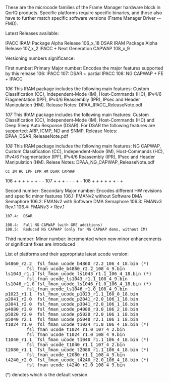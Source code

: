 These are the microcode families of the Frame Manager hardware block in QorIQ
products. Specific platforms require specific binaries, and those also have to
further match specific software versions (Frame Manager Driver -- FMD).

Latest Releases available:

IPACC IRAM Package Alpha Release 106_x_18 
DSAR IRAM Package Alpha Release 107_x_2
IPACC + Next Generation CAPWAP  108_x_9

Versioning numbers significance:

First number:
	Primary Major number: Encodes the major features supported by this release
	106: IPACC
	107: DSAR + partial IPACC
	108: NG CAPWAP + FE + IPACC

_106_
This IRAM package includes the following main features:
Custom Classification (CC), Independent-Mode (IM),
Host-Commands (HC), IPv4/6 Fragmentation (IPF),
IPv4/6 Reassembly (IPR), IPsec and Header Manipulation (HM).
Release Notes: DPAA_IPACC_ReleaseNote.pdf

_107_
This IRAM package includes the following main features: 
Custom Classification (CC), Independent-Mode (IM), 
Host-Commands (HC) and Deep Sleep Auto Response (DSAR). 
For DSAR the following features are supported: ARP, ICMP, ND and SNMP.
Release Notes: DPAA_DSAR_ReleaseNote.pdf

_108_
This IRAM package includes the following main features:
NG CAPWAP, Custom Classification (CC), Independent-Mode (IM), 
Host-Commands (HC), IPv4/6 Fragmentation (IPF),
IPv4/6 Reassembly (IPR), IPsec and Header Manipulation (HM).
Relese Notes: DPAA_NG_CAPWAP_ReleaseNote.pdf


    CC IM HC IPF IPR HM DSAR CAPWAP
106 +  +  +  +   +   +  -    -
107 +  +  +  -   -   -  +    -
108 +  +  +  +   +   +  -    +


Second number: 
	Secondary Major number: Encodes different HW revisions and specific minor features
	106.1:  FMANv2 without Software DMA Semaphore
	106.2:  FMANv2 with Software DMA Semaphore
	106.3:  FMANv3 Rev.1
	106.4:  FMANv3 > Rev.1

	107.4:  DSAR 

	108.4:  Full NG CAPWAP (with GRE additions)
	108.5:  Reduced NG CAPWAP (only for NG CAPWAP demo, without IM)

				
Third number: 
	Minor number: incremented when new minor enhancements or significant fixes are introduced


List of platforms and their appropriate latest ucode version:
<pre>
b4860_r2.2	fsl_fman_ucode_b4860_r2.2_106_4_18.bin (*)
		fsl_fman_ucode_b4860_r2.2_108_4_9.bin
ls1043_r1.1	fsl_fman_ucode_ls1043_r1.1_106_4_18.bin (*)
		fsl_fman_ucode_ls1043_r1.1_108_4_9.bin
ls1046_r1.0	fsl_fman_ucode_ls1046_r1.0_106_4_18.bin (*)
		fsl_fman_ucode_ls1046_r1.0_108_4_9.bin
p1023_r1.1	fsl_fman_ucode_p1023_r1.1_160_0_18.bin
p2041_r2.0	fsl_fman_ucode_p2041_r2.0_106_1_18.bin
p3041_r2.0	fsl_fman_ucode_p3041_r2.0_106_1_18.bin
p4080_r3.0	fsl_fman_ucode_p4080_r3.0_106_2_18.bin
p5020_r2.0	fsl_fman_ucode_p5020_r2.0_106_1_18.bin
p5040_r2.1	fsl_fman_ucode_p5040_r2.1_106_1_18.bin
t1024_r1.0	fsl_fman_ucode_t1024_r1.0_106_4_18.bin (*)
		fsl_fman_ucode_t1024_r1.0_107_4_2.bin
		fsl_fman_ucode_t1024_r1.0_108_4_9.bin
t1040_r1.1	fsl_fman_ucode_t1040_r1.1_106_4_18.bin (*)
		fsl_fman_ucode_t1040_r1.1_107_4_2.bin
t2080_r1.1	fsl_fman_ucode_t2080_r1.1_106_4_18.bin (*)
		fsl_fman_ucode_t2080_r1.1_108_4_9.bin
t4240_r2.0	fsl_fman_ucode_t4240_r2.0_106_4_18.bin (*)
		fsl_fman_ucode_t4240_r2.0_108_4_9.bin
</pre>
(*) denotes which is the default version